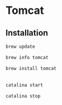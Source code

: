 # Tomcat

## Installation

```bash
brew update

brew info tomcat

brew install tomcat
```

##

```bash
catalina start

catalina stop
```